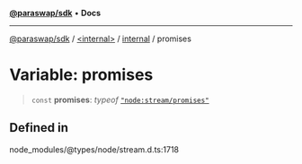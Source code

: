 [**@paraswap/sdk**](../../../../README.md) • **Docs**

***

[@paraswap/sdk](../../../../globals.md) / [\<internal\>](../../../README.md) / [internal](../README.md) / promises

# Variable: promises

> `const` **promises**: *typeof* [`"node:stream/promises"`](../../node:stream_promises/README.md)

## Defined in

node\_modules/@types/node/stream.d.ts:1718
